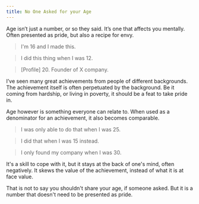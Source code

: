 ```yaml
---
title: No One Asked for your Age
---
```


Age isn’t just a number, or so they said. It’s one that affects you mentally. Often presented as pride, but also a recipe for envy.

<!-- endexcerpt -->

> I'm 16 and I made this.

> I did this thing when I was 12.

> [Profile] 20. Founder of X company.

I’ve seen many great achievements from people of different backgrounds. The achievement itself is often perpetuated by the background. Be it coming from hardship, or living in poverty, it should be a feat to take pride in.

Age however is something everyone can relate to. When used as a denominator for an achievement, it also becomes comparable.

> I was only able to do that when I was 25.

> I did that when I was 15 instead.

> I only found my company when I was 30.

It's a skill to cope with it, but it stays at the back of one's mind, often negatively. It skews the value of the achievement, instead of what it is at face value.

That is not to say you shouldn't share your age, if someone asked. But it is a number that doesn't need to be presented as pride.

<style>
  .markdown blockquote {
    padding: 0;
    margin: 0.5rem 0;
    font-style: italic;
    font-size: 0.8rem;
    border: none;
    background: none;
    opacity: 0.8;
  }

  .markdown blockquote p {
    font-size: 0.95rem;
    letter-spacing: 0.01rem;
  }

  .markdown blockquote + blockquote + blockquote {
    margin-bottom: 1.5rem;
  }
</style>
